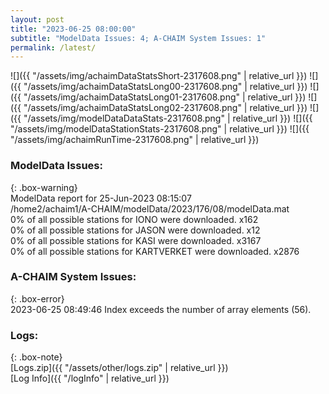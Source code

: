 ```yaml
---
layout: post
title: "2023-06-25 08:00:00"
subtitle: "ModelData Issues: 4; A-CHAIM System Issues: 1"
permalink: /latest/
---
```


![]({{ "/assets/img/achaimDataStatsShort-2317608.png" | relative_url }})
![]({{ "/assets/img/achaimDataStatsLong00-2317608.png" | relative_url }})
![]({{ "/assets/img/achaimDataStatsLong01-2317608.png" | relative_url }})
![]({{ "/assets/img/achaimDataStatsLong02-2317608.png" | relative_url }})
![]({{ "/assets/img/modelDataDataStats-2317608.png" | relative_url }})
![]({{ "/assets/img/modelDataStationStats-2317608.png" | relative_url }})
![]({{ "/assets/img/achaimRunTime-2317608.png" | relative_url }})


### ModelData Issues:  
  
{: .box-warning}  
 ModelData report for 25-Jun-2023 08:15:07   
 /home2/achaim1/A-CHAIM/modelData/2023/176/08/modelData.mat   
 0% of all possible stations for IONO were downloaded. x162   
 0% of all possible stations for JASON were downloaded. x12   
 0% of all possible stations for KASI were downloaded. x3167   
 0% of all possible stations for KARTVERKET were downloaded. x2876   
  
### A-CHAIM System Issues:  
  
{: .box-error}  
2023-06-25 08:49:46 Index exceeds the number of array elements (56).  

### Logs:  
  
{: .box-note}  
[Logs.zip]({{ "/assets/other/logs.zip" | relative_url }})  
[Log Info]({{ "/logInfo" | relative_url }})  

